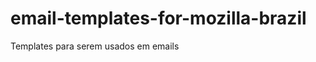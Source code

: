 email-templates-for-mozilla-brazil
==================================

Templates para serem usados em emails
